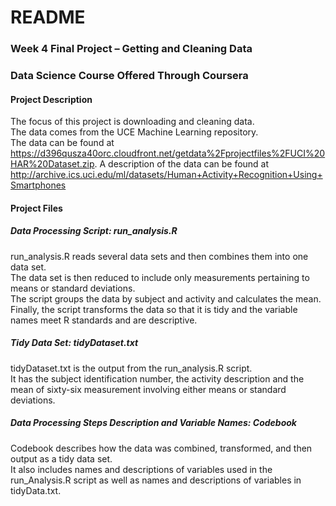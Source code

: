 # README

### Week 4 Final Project – Getting and Cleaning Data
### Data Science Course Offered Through Coursera

#### Project Description
The focus of this project is downloading and cleaning data.  
The data comes from the UCE Machine Learning repository.  
The data can be found at https://d396qusza40orc.cloudfront.net/getdata%2Fprojectfiles%2FUCI%20HAR%20Dataset.zip. 
A description of the data can be found at http://archive.ics.uci.edu/ml/datasets/Human+Activity+Recognition+Using+Smartphones

#### Project Files
##### Data Processing Script: run_analysis.R  
run_analysis.R reads several data sets and then combines them into one data set.  
The data set is then reduced to include only measurements pertaining to means or standard deviations.  
The script groups the data by subject and activity and calculates the mean.  
Finally, the script transforms the data so that it is tidy and the variable names meet R standards and are descriptive.

##### Tidy Data Set: tidyDataset.txt
tidyDataset.txt is the output from the run_analysis.R script.  
It has the subject identification number, the activity description and the mean of sixty-six measurement involving either means or standard deviations.

##### Data Processing Steps Description and Variable Names: Codebook
Codebook describes how the data was combined, transformed, and then output as a tidy data set.  
It also includes names and descriptions of variables used in the run_Analysis.R script as well as names and descriptions of variables in tidyData.txt.
